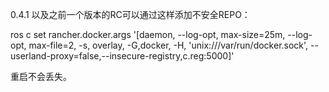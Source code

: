 0.4.1 以及之前一个版本的RC可以通过这样添加不安全REPO：

ros c set rancher.docker.args '[daemon, --log-opt, max-size=25m, --log-opt, max-file=2, -s, overlay, -G,docker, -H, 'unix:///var/run/docker.sock', --userland-proxy=false,--insecure-registry,c.reg:5000]'

重启不会丢失。


